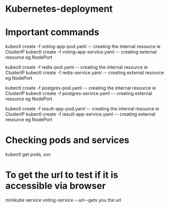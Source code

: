 # Kubernetes-deployment

# Important commands

kubectl create -f voting-app-pod.yaml -- creating the internal resource ie ClusterIP
kubectl create -f voting-app-service.yaml -- creating external resource eg NodePort

kubectl create -f redis-pod.yaml -- creating the internal resource ie ClusterIP
kubectl create -f redis-service.yaml -- creating external resource eg NodePort

kubectl create -f postgres-pod.yaml -- creating the internal resource ie ClusterIP
kubectl create -f postgres-service.yaml -- creating external resource eg NodePort

kubectl create -f result-app-pod.yaml -- creating the internal resource ie ClusterIP
kubectl create -f result-app-service.yaml -- creating external resource eg NodePort

# Checking pods and services
kubectl get pods, svc

# To get the url to test if it is accessible via browser
minikube service voting-service --url--gets you the url


